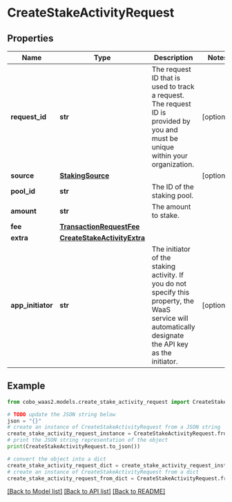 # CreateStakeActivityRequest


## Properties

Name | Type | Description | Notes
------------ | ------------- | ------------- | -------------
**request_id** | **str** | The request ID that is used to track a request. The request ID is provided by you and must be unique within your organization. | [optional] 
**source** | [**StakingSource**](StakingSource.md) |  | [optional] 
**pool_id** | **str** | The ID of the staking pool. | 
**amount** | **str** | The amount to stake. | 
**fee** | [**TransactionRequestFee**](TransactionRequestFee.md) |  | 
**extra** | [**CreateStakeActivityExtra**](CreateStakeActivityExtra.md) |  | 
**app_initiator** | **str** | The initiator of the staking activity. If you do not specify this property, the WaaS service will automatically designate the API key as the initiator. | [optional] 

## Example

```python
from cobo_waas2.models.create_stake_activity_request import CreateStakeActivityRequest

# TODO update the JSON string below
json = "{}"
# create an instance of CreateStakeActivityRequest from a JSON string
create_stake_activity_request_instance = CreateStakeActivityRequest.from_json(json)
# print the JSON string representation of the object
print(CreateStakeActivityRequest.to_json())

# convert the object into a dict
create_stake_activity_request_dict = create_stake_activity_request_instance.to_dict()
# create an instance of CreateStakeActivityRequest from a dict
create_stake_activity_request_from_dict = CreateStakeActivityRequest.from_dict(create_stake_activity_request_dict)
```
[[Back to Model list]](../README.md#documentation-for-models) [[Back to API list]](../README.md#documentation-for-api-endpoints) [[Back to README]](../README.md)



